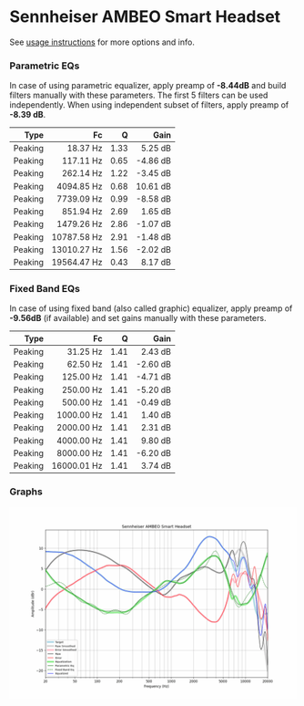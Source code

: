 # Sennheiser AMBEO Smart Headset
See [usage instructions](https://github.com/jaakkopasanen/AutoEq#usage) for more options and info.

### Parametric EQs
In case of using parametric equalizer, apply preamp of **-8.44dB** and build filters manually
with these parameters. The first 5 filters can be used independently.
When using independent subset of filters, apply preamp of **-8.39 dB**.

| Type    | Fc          |    Q | Gain     |
|--------:|------------:|-----:|---------:|
| Peaking | 18.37 Hz    | 1.33 | 5.25 dB  |
| Peaking | 117.11 Hz   | 0.65 | -4.86 dB |
| Peaking | 262.14 Hz   | 1.22 | -3.45 dB |
| Peaking | 4094.85 Hz  | 0.68 | 10.61 dB |
| Peaking | 7739.09 Hz  | 0.99 | -8.58 dB |
| Peaking | 851.94 Hz   | 2.69 | 1.65 dB  |
| Peaking | 1479.26 Hz  | 2.86 | -1.07 dB |
| Peaking | 10787.58 Hz | 2.91 | -1.48 dB |
| Peaking | 13010.27 Hz | 1.56 | -2.02 dB |
| Peaking | 19564.47 Hz | 0.43 | 8.17 dB  |

### Fixed Band EQs
In case of using fixed band (also called graphic) equalizer, apply preamp of **-9.56dB**
(if available) and set gains manually with these parameters.

| Type    | Fc          |    Q | Gain     |
|--------:|------------:|-----:|---------:|
| Peaking | 31.25 Hz    | 1.41 | 2.43 dB  |
| Peaking | 62.50 Hz    | 1.41 | -2.60 dB |
| Peaking | 125.00 Hz   | 1.41 | -4.71 dB |
| Peaking | 250.00 Hz   | 1.41 | -5.20 dB |
| Peaking | 500.00 Hz   | 1.41 | -0.49 dB |
| Peaking | 1000.00 Hz  | 1.41 | 1.40 dB  |
| Peaking | 2000.00 Hz  | 1.41 | 2.31 dB  |
| Peaking | 4000.00 Hz  | 1.41 | 9.80 dB  |
| Peaking | 8000.00 Hz  | 1.41 | -6.20 dB |
| Peaking | 16000.01 Hz | 1.41 | 3.74 dB  |

### Graphs
![](./Sennheiser%20AMBEO%20Smart%20Headset.png)